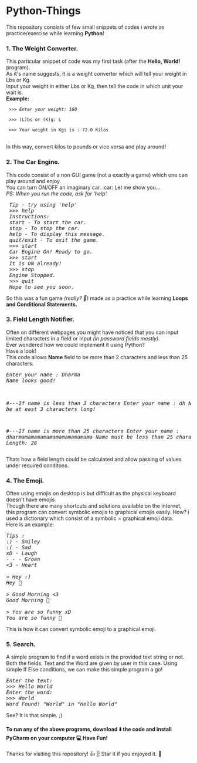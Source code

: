 # Python-Things
This repository consists of few small snippets of codes i wrote as practice/exercise while learning **Python**!

<h3>1. The Weight Converter.</h3>
This particular snippet of code was my first task (after the <b>Hello, World!</b> program). <br>As it's name suggests, it is a weight converter which will tell your weight in Lbs or Kg. <br>
Input your weight in either Lbs or Kg, then tell the code in which unit your wait is. <br>
<b>Example:</b> <br>
<pre>
<code><i> >>> Enter your weight: 160</i> <br>
 >>> (L)bs or (K)g: L <br>
 >>> Your weight in Kgs is : 72.0 Kilos<br></code>
</pre>
In this way, convert kilos to pounds or vice versa and play around!

<h3>2. The Car Engine.</h3>
This code consist of a non GUI game (not a exactly a game) which one can play around and enjoy.<br>
You can turn ON/OFF an imaginary car. :car: 
Let me show you...<br>
<i>PS: When you run the code, ask for 'help'.</i>
<pre>
<i> Tip - try using 'help'
 >>> help
 Instructions:
 start - To start the car.
 stop - To stop the car.
 help - To display this message.
 quit/exit - To exit the game.
 >>> start
 Car Engine On! Ready to go.
 >>> start
 It is ON already!
 >>> stop
 Engine Stopped.
 >>> quit
 Hope to see you soon.</i>
</pre>
So this was a fun game <i>(really? 🤪)</i> made as a practice while learning <b>Loops and Conditional Statements.</b>

<h3>3. Field Length Notifier.</h3>
Often on different webpages you might have noticed that you can input limited characters in a field or input <i>(in password fields mostly)</i>.<br>
Ever wondered how we could implement it using Python? <br>
Have a look!<br>
This code allows <b>Name</b> field to be more than 2 characters and less than 25 characters.<br>
<pre>
<i>Enter your name : Dharma
Name looks good! <br>

#---If name is less than 3 characters
Enter your name : dh
Name must be at east 3 characters long!


#---If name is more than 25 characters
Enter your name : dharmamamamamamamamamamamama
Name must be less than 25 characters!
Name Length: 28
</i></pre>
Thats how a field length could be calculated and allow passing of values under required conditons.

<h3>4. The Emoji.</h3>
Often using emojis on desktop is but difficult as the physical keyboard doesn't have emojis.<br> Though there are many shortcuts and solutions available on the internet, this program can convert symbolic emojis to graphical emojis easily. How? i used a dictionary which consist of a symbolic = graphical emoji data. <br>
Here is an example:
<pre><i>Tips : 
:) - Smiley
:( - Sad
xD - Laugh
-_- - Groan
<3 - Heart <br>
> Hey :)
Hey 🙂 <br>
> Good Morning <3
Good Morning 💓 <br>
> You are so funny xD
You are so funny 🤣</i></pre>
This is how it can convert symbolic emoji to a graphical emoji. <br>

<h3>5. Search.</h3>
A simple program to find if a word exists in the provided text string or not. Both the fields, Text and the Word are given by user in this case. Using simple If Else conditions, we can make this simple program a go!<br>
<pre><i>Enter the text:
>>> Hello World
Enter the word:
>>> World
Word Found! "World" in "Hello World"
</i></pre>
See? It is that simple. ;)

<h4> To run any of the above programs, download ⬇️ the code and install PyCharm on your computer 💻  Have Fun!</h4>
Thanks for visiting this repository! 👍 ||  Star it if you enjoyed it. 🌟 <br>
